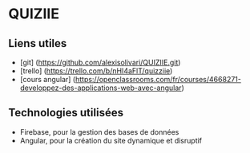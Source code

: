 # QUIZIIE

## Liens utiles 

- [git] (https://github.com/alexisolivari/QUIZIIE.git)
- [trello] (https://trello.com/b/nHI4aFlT/quizziie)
- [cours angular] (https://openclassrooms.com/fr/courses/4668271-developpez-des-applications-web-avec-angular)

## Technologies utilisées

- Firebase, pour la gestion des bases de données 
- Angular, pour la création du site dynamique et disruptif
